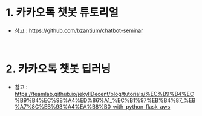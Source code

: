 # 1. 카카오톡 챗봇 튜토리얼
 - 참고 : https://github.com/bzantium/chatbot-seminar

<br>

# 2. 카카오톡 챗봇 딥러닝
 - 참고 : https://teamlab.github.io/jekyllDecent/blog/tutorials/%EC%B9%B4%EC%B9%B4%EC%98%A4%ED%86%A1_%EC%B1%97%EB%B4%87_%EB%A7%8C%EB%93%A4%EA%B8%B0_with_python_flask_aws
